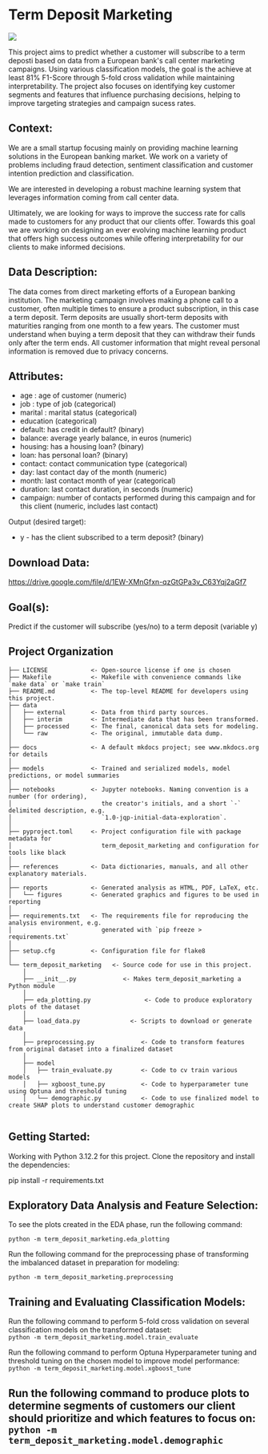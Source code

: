 # Term Deposit Marketing

<a target="_blank" href="https://cookiecutter-data-science.drivendata.org/">
    <img src="https://img.shields.io/badge/CCDS-Project%20template-328F97?logo=cookiecutter" />
</a>

This project aims to predict whether a customer will subscribe to a term deposti based on data from a European bank's call center marketing campaigns. Using various classification models, the goal is the achieve at least 81% F1-Score through 5-fold cross validation while maintaining interpretability. The project also focuses on identifying key customer segments and features that influence purchasing decisions, helping to improve targeting strategies and campaign sucess rates.

## Context:
We are a small startup focusing mainly on providing machine learning solutions in the European banking market. We work on a variety of problems including fraud detection, sentiment classification and customer intention prediction and classification.

We are interested in developing a robust machine learning system that leverages information coming from call center data.

Ultimately, we are looking for ways to improve the success rate for calls made to customers for any product that our clients offer. Towards this goal we are working on designing an ever evolving machine learning product that offers high success outcomes while offering interpretability for our clients to make informed decisions.

## Data Description: 
The data comes from direct marketing efforts of a European banking institution. The marketing campaign involves making a phone call to a customer, often multiple times to ensure a product subscription, in this case a term deposit. Term deposits are usually short-term deposits with maturities ranging from one month to a few years. The customer must understand when buying a term deposit that they can withdraw their funds only after the term ends. All customer information that might reveal personal information is removed due to privacy concerns.

## Attributes: 
* age : age of customer (numeric)  
* job : type of job (categorical)  
* marital : marital status (categorical)  
* education (categorical)  
* default: has credit in default? (binary)  
* balance: average yearly balance, in euros (numeric)  
* housing: has a housing loan? (binary)  
* loan: has personal loan? (binary)  
* contact: contact communication type (categorical)  
* day: last contact day of the month (numeric)  
* month: last contact month of year (categorical)  
* duration: last contact duration, in seconds (numeric)  
* campaign: number of contacts performed during this campaign and for this client (numeric, includes last contact)  

Output (desired target):  
* y - has the client subscribed to a term deposit? (binary)  

## Download Data:
https://drive.google.com/file/d/1EW-XMnGfxn-qzGtGPa3v_C63Yqj2aGf7

## Goal(s):
Predict if the customer will subscribe (yes/no) to a term deposit (variable y)

## Project Organization

```
├── LICENSE            <- Open-source license if one is chosen
├── Makefile           <- Makefile with convenience commands like `make data` or `make train`
├── README.md          <- The top-level README for developers using this project.
├── data
│   ├── external       <- Data from third party sources.
│   ├── interim        <- Intermediate data that has been transformed.
│   ├── processed      <- The final, canonical data sets for modeling.
│   └── raw            <- The original, immutable data dump.
│
├── docs               <- A default mkdocs project; see www.mkdocs.org for details
│
├── models             <- Trained and serialized models, model predictions, or model summaries
│
├── notebooks          <- Jupyter notebooks. Naming convention is a number (for ordering),
│                         the creator's initials, and a short `-` delimited description, e.g.
│                         `1.0-jqp-initial-data-exploration`.
│
├── pyproject.toml     <- Project configuration file with package metadata for 
│                         term_deposit_marketing and configuration for tools like black
│
├── references         <- Data dictionaries, manuals, and all other explanatory materials.
│
├── reports            <- Generated analysis as HTML, PDF, LaTeX, etc.
│   └── figures        <- Generated graphics and figures to be used in reporting
│
├── requirements.txt   <- The requirements file for reproducing the analysis environment, e.g.
│                         generated with `pip freeze > requirements.txt`
│
├── setup.cfg          <- Configuration file for flake8
│
└── term_deposit_marketing   <- Source code for use in this project.
    │
    ├── __init__.py             <- Makes term_deposit_marketing a Python module
    │
    ├── eda_plotting.py               <- Code to produce exploratory plots of the dataset
    │
    ├── load_data.py              <- Scripts to download or generate data
    │
    ├── preprocessing.py             <- Code to transform features from original dataset into a finalized dataset
    │
    ├── model                
    │   ├── train_evaluate.py        <- Code to cv train various models
    │   ├── xgboost_tune.py          <- Code to hyperparameter tune using Optuna and threshold tuning          
    │   └── demographic.py           <- Code to use finalized model to create SHAP plots to understand customer demographic
    
```

## Getting Started: 
Working with Python 3.12.2 for this project. Clone the repository and install the dependencies:  

pip install -r requirements.txt  

## Exploratory Data Analysis and Feature Selection:  
To see the plots created in the EDA phase, run the following command:  

`python -m term_deposit_marketing.eda_plotting`

Run the following command for the preprocessing phase of transforming the imbalanced dataset in preparation for modeling:  

`python -m term_deposit_marketing.preprocessing`

## Training and Evaluating Classification Models:   
Run the following command to perform 5-fold cross validation on several classification models on the transformed dataset:  
`python -m term_deposit_marketing.model.train_evaluate`

Run the following command to perform Optuna Hyperparameter tuning and threshold tuning on the chosen model to improve model performance:  
`python -m term_deposit_marketing.model.xgboost_tune`

Run the following command to produce plots to determine segments of customers our client should prioritize and which features to focus on: 
`python -m term_deposit_marketing.model.demographic`
--------

